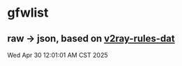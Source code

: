 # gfwlist
## raw -> json, based on [v2ray-rules-dat](https://github.com/Loyalsoldier/v2ray-rules-dat)
Wed Apr 30 12:01:01 AM CST 2025

